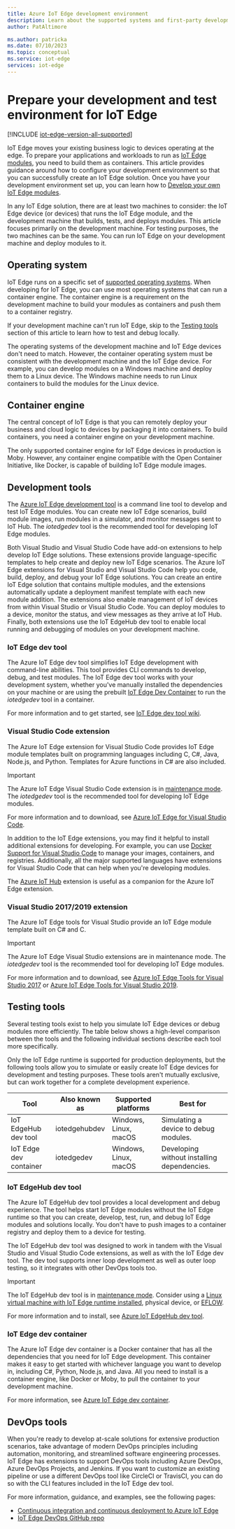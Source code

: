 ```yaml
---
title: Azure IoT Edge development environment
description: Learn about the supported systems and first-party development tools that will help you create IoT Edge modules
author: PatAltimore

ms.author: patricka
ms.date: 07/10/2023
ms.topic: conceptual
ms.service: iot-edge
services: iot-edge
---
```


# Prepare your development and test environment for IoT Edge

[!INCLUDE [iot-edge-version-all-supported](includes/iot-edge-version-all-supported.md)]

IoT Edge moves your existing business logic to devices operating at the edge. To prepare your applications and workloads to run as [IoT Edge modules](iot-edge-modules.md), you need to build them as containers. This article provides guidance around how to configure your development environment so that you can successfully create an IoT Edge solution. Once you have your development environment set up, you can learn how to [Develop your own IoT Edge modules](module-development.md).

In any IoT Edge solution, there are at least two machines to consider: the IoT Edge device (or devices) that runs the IoT Edge module, and the development machine that builds, tests, and deploys modules. This article focuses primarily on the development machine. For testing purposes, the two machines can be the same. You can run IoT Edge on your development machine and deploy modules to it.

## Operating system

IoT Edge runs on a specific set of [supported operating systems](support.md). When developing for IoT Edge, you can use most operating systems that can run a container engine. The container engine is a requirement on the development machine to build your modules as containers and push them to a container registry.

If your development machine can't run IoT Edge, skip to the [Testing tools](#testing-tools) section of this article to learn how to test and debug locally.

The operating systems of the development machine and IoT Edge devices don't need to match. However, the container operating system must be consistent with the development machine and the IoT Edge device. For example, you can develop modules on a Windows machine and deploy them to a Linux device. The Windows machine needs to run Linux containers to build the modules for the Linux device.

## Container engine

The central concept of IoT Edge is that you can remotely deploy your business and cloud logic to devices by packaging it into containers. To build containers, you need a container engine on your development machine.

The only supported container engine for IoT Edge devices in production is Moby. However, any container engine compatible with the Open Container Initiative, like Docker, is capable of building IoT Edge module images.

## Development tools

The [Azure IoT Edge development tool](#iot-edge-dev-tool) is a command line tool to develop and test IoT Edge modules. You can create new IoT Edge scenarios, build module images, run modules in a simulator, and monitor messages sent to IoT Hub. The *iotedgedev* tool is the recommended tool for developing IoT Edge modules. 

Both Visual Studio and Visual Studio Code have add-on extensions to help develop IoT Edge solutions. These extensions provide language-specific templates to help create and deploy new IoT Edge scenarios. The Azure IoT Edge extensions for Visual Studio and Visual Studio Code help you code, build, deploy, and debug your IoT Edge solutions. You can create an entire IoT Edge solution that contains multiple modules, and the extensions automatically update a deployment manifest template with each new module addition. The extensions also enable management of IoT devices from within Visual Studio or Visual Studio Code. You can deploy modules to a device, monitor the status, and view messages as they arrive at IoT Hub. Finally, both extensions use the IoT EdgeHub dev tool to enable local running and debugging of modules on your development machine.

### IoT Edge dev tool

The Azure IoT Edge dev tool simplifies IoT Edge development with command-line abilities. This tool provides CLI commands to develop, debug, and test modules. The IoT Edge dev tool works with your development system, whether you've manually installed the dependencies on your machine or are using the prebuilt [IoT Edge Dev Container](#iot-edge-dev-container) to run the *iotedgedev* tool in a container.

For more information and to get started, see [IoT Edge dev tool wiki](https://github.com/Azure/iotedgedev/wiki).

### Visual Studio Code extension

The Azure IoT Edge extension for Visual Studio Code provides IoT Edge module templates built on programming languages including C, C#, Java, Node.js, and Python. Templates for Azure functions in C# are also included.

> [!IMPORTANT]
> The Azure IoT Edge Visual Studio Code extension is in [maintenance mode](https://github.com/microsoft/vscode-azure-iot-edge/issues/639). The *iotedgedev* tool is the recommended tool for developing IoT Edge modules.

For more information and to download, see [Azure IoT Edge for Visual Studio Code](https://marketplace.visualstudio.com/items?itemName=vsciot-vscode.azure-iot-edge).

In addition to the IoT Edge extensions, you may find it helpful to install additional extensions for developing. For example, you can use [Docker Support for Visual Studio Code](https://marketplace.visualstudio.com/items?itemName=PeterJausovec.vscode-docker) to manage your images, containers, and registries. Additionally, all the major supported languages have extensions for Visual Studio Code that can help when you're developing modules.

The [Azure IoT Hub](https://marketplace.visualstudio.com/items?itemName=vsciot-vscode.azure-iot-toolkit) extension is useful as a companion for the Azure IoT Edge extension.

### Visual Studio 2017/2019 extension

The Azure IoT Edge tools for Visual Studio provide an IoT Edge module template built on C# and C.

> [!IMPORTANT]
> The Azure IoT Edge Visual Studio extensions are in maintenance mode. The *iotedgedev* tool is the recommended tool for developing IoT Edge modules.

For more information and to download, see [Azure IoT Edge Tools for Visual Studio 2017](https://marketplace.visualstudio.com/items?itemName=vsc-iot.vsiotedgetools) or [Azure IoT Edge Tools for Visual Studio 2019](https://marketplace.visualstudio.com/items?itemName=vsc-iot.vs16iotedgetools).

## Testing tools

Several testing tools exist to help you simulate IoT Edge devices or debug modules more efficiently. The table below shows a high-level comparison between the tools and the following individual sections describe each tool more specifically.

Only the IoT Edge runtime is supported for production deployments, but the following tools allow you to simulate or easily create IoT Edge devices for development and testing purposes. These tools aren't mutually exclusive, but can work together for a complete development experience.

| Tool | Also known as | Supported platforms | Best for |
| ---- | ------------- | ------------------- | --------- |
| IoT EdgeHub dev tool  | iotedgehubdev | Windows, Linux, macOS | Simulating a device to debug modules. |
| IoT Edge dev container | iotedgedev | Windows, Linux, macOS | Developing without installing dependencies. |

### IoT EdgeHub dev tool

The Azure IoT EdgeHub dev tool provides a local development and debug experience. The tool helps start IoT Edge modules without the IoT Edge runtime so that you can create, develop, test, run, and debug IoT Edge modules and solutions locally. You don't have to push images to a container registry and deploy them to a device for testing.

The IoT EdgeHub dev tool was designed to work in tandem with the Visual Studio and Visual Studio Code extensions, as well as with the IoT Edge dev tool. The dev tool supports inner loop development as well as outer loop testing, so it integrates with other DevOps tools too.

> [!IMPORTANT]
> The IoT EdgeHub dev tool is in [maintenance mode](https://github.com/Azure/iotedgehubdev/issues/396). Consider using a [Linux virtual machine with IoT Edge runtime installed](quickstart-linux.md), physical device, or [EFLOW](https://github.com/Azure/iotedge-eflow).

For more information and to install, see [Azure IoT EdgeHub dev tool](https://pypi.org/project/iotedgehubdev/).

### IoT Edge dev container

The Azure IoT Edge dev container is a Docker container that has all the dependencies that you need for IoT Edge development. This container makes it easy to get started with whichever language you want to develop in, including C#, Python, Node.js, and Java. All you need to install is a container engine, like Docker or Moby, to pull the container to your development machine.

For more information, see [Azure IoT Edge dev container](https://github.com/Azure/iotedgedev/wiki/quickstart-with-iot-edge-dev-container).

## DevOps tools

When you're ready to develop at-scale solutions for extensive production scenarios, take advantage of modern DevOps principles including automation, monitoring, and streamlined software engineering processes. IoT Edge has extensions to support DevOps tools including Azure DevOps, Azure DevOps Projects, and Jenkins. If you want to customize an existing pipeline or use a different DevOps tool like CircleCI or TravisCI, you can do so with the CLI features included in the IoT Edge dev tool.

For more information, guidance, and examples, see the following pages:

* [Continuous integration and continuous deployment to Azure IoT Edge](how-to-continuous-integration-continuous-deployment.md)
* [IoT Edge DevOps GitHub repo](https://github.com/toolboc/IoTEdge-DevOps)
